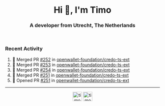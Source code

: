 <h1 align="center">Hi 👋, I'm Timo</h1>
<h3 align="center">A developer from Utrecht, The Netherlands</h3>
<br/>
<!-- https://github.com/rahuldkjain/github-profile-readme-generator --!>

<!--  <p align="left"><img src="https://github-readme-stats.vercel.app/api?username=timoglastra&show_icons=true&count_private=true&" alt="timoglastra" /></p> --!>

<!--
Github language stats
<p align="left"><img src="https://github-readme-stats.vercel.app/api/top-langs/?username=timoglastra&layout=compact" alt="timoglastra" /><p>
-->

<!-- Codestats language stats -->
<!-- <p align="left"><img src="https://codestats-readme.vercel.app/api/top-langs/?username=timoglastra&layout=compact&language_count=12" alt="timoglastra" /><p>    --!>
  
<h3>Recent Activity</h3>

<!--START_SECTION:activity-->
1. 🎉 Merged PR [#252](https://github.com/openwallet-foundation/credo-ts-ext/pull/252) in [openwallet-foundation/credo-ts-ext](https://github.com/openwallet-foundation/credo-ts-ext)
2. 🎉 Merged PR [#253](https://github.com/openwallet-foundation/credo-ts-ext/pull/253) in [openwallet-foundation/credo-ts-ext](https://github.com/openwallet-foundation/credo-ts-ext)
3. 🎉 Merged PR [#254](https://github.com/openwallet-foundation/credo-ts-ext/pull/254) in [openwallet-foundation/credo-ts-ext](https://github.com/openwallet-foundation/credo-ts-ext)
4. 🎉 Merged PR [#251](https://github.com/openwallet-foundation/credo-ts-ext/pull/251) in [openwallet-foundation/credo-ts-ext](https://github.com/openwallet-foundation/credo-ts-ext)
5. 💪 Opened PR [#251](https://github.com/openwallet-foundation/credo-ts-ext/pull/251) in [openwallet-foundation/credo-ts-ext](https://github.com/openwallet-foundation/credo-ts-ext)
<!--END_SECTION:activity-->

---

<p align="center">
<a href="https://twitter.com/timoglastra" target="blank"><img align="center" src="https://cdn.jsdelivr.net/npm/simple-icons@3.0.1/icons/twitter.svg" alt="timoglastra" height="30" width="30" /></a>
<a href="https://linkedin.com/in/timoglastra" target="blank"><img align="center" src="https://cdn.jsdelivr.net/npm/simple-icons@3.0.1/icons/linkedin.svg" alt="timoglastra" height="30" width="30" /></a>
</p>



